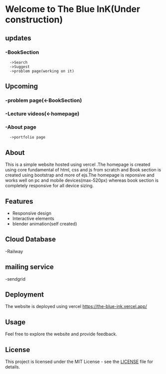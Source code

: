 # Welcome to The Blue InK(Under construction)
## updates
### -BookSection
      ->Search
      ->Suggest
      ->problem page(working on it)
      
## Upcoming
### -problem page(<-BookSection)
### -Lecture videos(<-homepage)
### -About page
      ->portfolio page

## About
This is a simple website hosted using vercel .The homepage is created using core fundamental of html, css and js from scratch and Book section is created using bootstrap and more of ejs.The homepage is reponsive and works well on pc and mobile devices(max-520px) whereas book section is completely responsive for all device sizing.

## Features
- Responsive design
- Interactive elements
- blender animation(self created)
## Cloud Database
-Railway 
## mailing service
-sendgrid

## Deployment
The website is deployed using vercel https://the-blue-ink.vercel.app/
## Usage
Feel free to explore the website and provide feedback.

## License
This project is licensed under the MIT License - see the [LICENSE](LICENSE) file for details.

